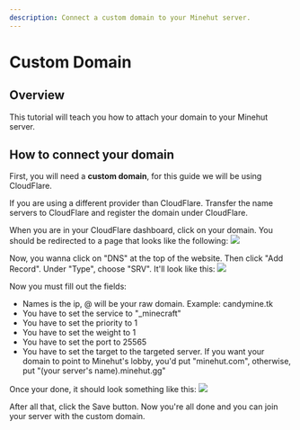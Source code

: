 ```yaml
---
description: Connect a custom domain to your Minehut server.
---
```


# Custom Domain

## Overview

This tutorial will teach you how to attach your domain to your Minehut server.

## How to connect your domain

First, you will need a **custom domain**, for this guide we will be using CloudFlare.

If you are using a different provider than CloudFlare. Transfer the name servers to CloudFlare and register the domain under CloudFlare.

When you are in your CloudFlare dashboard, click on your domain. You should be redirected to a page that looks like the following: ![](/img/domain2.png)

Now, you wanna click on "DNS" at the top of the website. Then click "Add Record". Under "Type", choose "SRV". It'll look like this: ![](/img/domain3.png)

Now you must fill out the fields:

-   Names is the ip, @ will be your raw domain. Example: candymine.tk
-   You have to set the service to "\_minecraft"
-   You have to set the priority to 1
-   You have to set the weight to 1
-   You have to set the port to 25565
-   You have to set the target to the targeted server. If you want your domain to point to Minehut's lobby, you'd put "minehut.com", otherwise, put "\(your server's name\).minehut.gg"

Once your done, it should look something like this: ![](/img/domain4.png)

After all that, click the Save button. Now you're all done and you can join your server with the custom domain.
